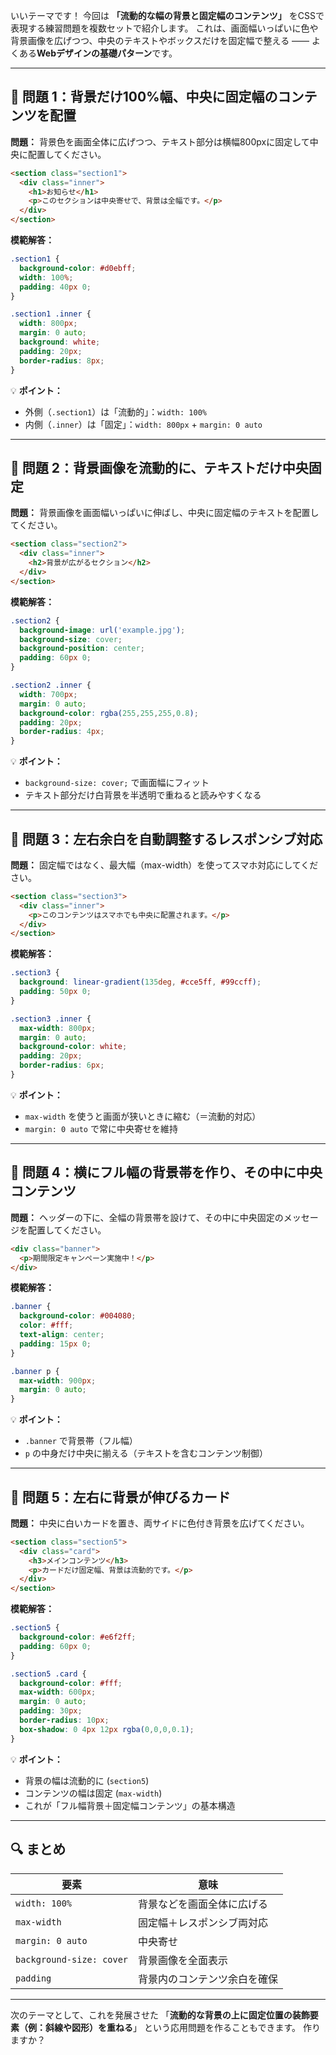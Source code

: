 いいテーマです！
今回は **「流動的な幅の背景と固定幅のコンテンツ」** をCSSで表現する練習問題を複数セットで紹介します。
これは、画面幅いっぱいに色や背景画像を広げつつ、中央のテキストやボックスだけを固定幅で整える ―― よくある**Webデザインの基礎パターン**です。

---

## 🧩 問題 1：背景だけ100%幅、中央に固定幅のコンテンツを配置

**問題：**
背景色を画面全体に広げつつ、テキスト部分は横幅800pxに固定して中央に配置してください。

```html
<section class="section1">
  <div class="inner">
    <h1>お知らせ</h1>
    <p>このセクションは中央寄せで、背景は全幅です。</p>
  </div>
</section>
```

**模範解答：**

```css
.section1 {
  background-color: #d0ebff;
  width: 100%;
  padding: 40px 0;
}

.section1 .inner {
  width: 800px;
  margin: 0 auto;
  background: white;
  padding: 20px;
  border-radius: 8px;
}
```

💡 **ポイント：**

* 外側（`.section1`）は「流動的」：`width: 100%`
* 内側（`.inner`）は「固定」：`width: 800px` + `margin: 0 auto`

---

## 🧩 問題 2：背景画像を流動的に、テキストだけ中央固定

**問題：**
背景画像を画面幅いっぱいに伸ばし、中央に固定幅のテキストを配置してください。

```html
<section class="section2">
  <div class="inner">
    <h2>背景が広がるセクション</h2>
  </div>
</section>
```

**模範解答：**

```css
.section2 {
  background-image: url('example.jpg');
  background-size: cover;
  background-position: center;
  padding: 60px 0;
}

.section2 .inner {
  width: 700px;
  margin: 0 auto;
  background-color: rgba(255,255,255,0.8);
  padding: 20px;
  border-radius: 4px;
}
```

💡 **ポイント：**

* `background-size: cover;` で画面幅にフィット
* テキスト部分だけ白背景を半透明で重ねると読みやすくなる

---

## 🧩 問題 3：左右余白を自動調整するレスポンシブ対応

**問題：**
固定幅ではなく、最大幅（max-width）を使ってスマホ対応にしてください。

```html
<section class="section3">
  <div class="inner">
    <p>このコンテンツはスマホでも中央に配置されます。</p>
  </div>
</section>
```

**模範解答：**

```css
.section3 {
  background: linear-gradient(135deg, #cce5ff, #99ccff);
  padding: 50px 0;
}

.section3 .inner {
  max-width: 800px;
  margin: 0 auto;
  background-color: white;
  padding: 20px;
  border-radius: 6px;
}
```

💡 **ポイント：**

* `max-width` を使うと画面が狭いときに縮む（＝流動的対応）
* `margin: 0 auto` で常に中央寄せを維持

---

## 🧩 問題 4：横にフル幅の背景帯を作り、その中に中央コンテンツ

**問題：**
ヘッダーの下に、全幅の背景帯を設けて、その中に中央固定のメッセージを配置してください。

```html
<div class="banner">
  <p>期間限定キャンペーン実施中！</p>
</div>
```

**模範解答：**

```css
.banner {
  background-color: #004080;
  color: #fff;
  text-align: center;
  padding: 15px 0;
}

.banner p {
  max-width: 900px;
  margin: 0 auto;
}
```

💡 **ポイント：**

* `.banner` で背景帯（フル幅）
* `p` の中身だけ中央に揃える（テキストを含むコンテンツ制御）

---

## 🧩 問題 5：左右に背景が伸びるカード

**問題：**
中央に白いカードを置き、両サイドに色付き背景を広げてください。

```html
<section class="section5">
  <div class="card">
    <h3>メインコンテンツ</h3>
    <p>カードだけ固定幅、背景は流動的です。</p>
  </div>
</section>
```

**模範解答：**

```css
.section5 {
  background-color: #e6f2ff;
  padding: 60px 0;
}

.section5 .card {
  background-color: #fff;
  max-width: 600px;
  margin: 0 auto;
  padding: 30px;
  border-radius: 10px;
  box-shadow: 0 4px 12px rgba(0,0,0,0.1);
}
```

💡 **ポイント：**

* 背景の幅は流動的に (`section5`)
* コンテンツの幅は固定 (`max-width`)
* これが「フル幅背景＋固定幅コンテンツ」の基本構造

---

## 🔍 まとめ

| 要素                       | 意味             |
| ------------------------ | -------------- |
| `width: 100%`            | 背景などを画面全体に広げる  |
| `max-width`              | 固定幅＋レスポンシブ両対応  |
| `margin: 0 auto`         | 中央寄せ           |
| `background-size: cover` | 背景画像を全面表示      |
| `padding`                | 背景内のコンテンツ余白を確保 |

---

次のテーマとして、これを発展させた
「**流動的な背景の上に固定位置の装飾要素（例：斜線や図形）を重ねる**」
という応用問題を作ることもできます。
作りますか？
